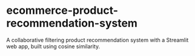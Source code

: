 # ecommerce-product-recommendation-system
A collaborative filtering product recommendation system with a Streamlit web app, built using cosine similarity.

